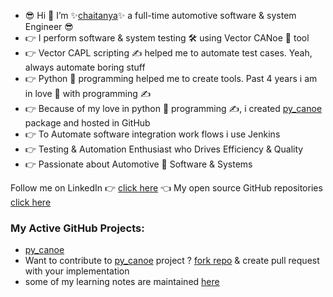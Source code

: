 - 😎 Hi 👋 I’m ✨[chaitanya](https://www.linkedin.com/in/chaitu-ycr/)✨ a full-time automotive software & system Engineer 😎
- 👉 I perform software & system testing 🛠 using Vector CANoe 🛶 tool
- 👉 Vector CAPL scripting ✍ helped me to automate test cases. Yeah, always automate boring stuff
- 👉 Python 🐍 programming helped me to create tools. Past 4 years i am in love 💞️ with programming ✍
- 👉 Because of my love in python 🐍 programming ✍, i created [py_canoe](https://github.com/chaitu-ycr/py_canoe) package and hosted in GitHub
- 👉 To Automate software integration work flows i use Jenkins
- 👉 Testing & Automation Enthusiast who Drives Efficiency & Quality
- 👉 Passionate about Automotive 🚗 Software & Systems

Follow me on LinkedIn 👉 [click here](https://www.linkedin.com/in/chaitu-ycr/) 👈
My open source GitHub repositories [click here](https://github.com/chaitu-ycr?tab=repositories)

### My Active GitHub Projects:
- [py_canoe](https://github.com/chaitu-ycr/py_canoe)
- Want to contribute to [py_canoe](https://github.com/chaitu-ycr/py_canoe) project ? [fork repo](https://github.com/chaitu-ycr/py_canoe/fork) & create pull request with your implementation
- some of my learning notes are maintained [here](https://github.com/chaitu-ycr/learning_notes)

<!---
chaitu-ycr/chaitu-ycr is a ✨ special ✨ repository because its `README.md` (this file) appears on your GitHub profile.
You can click the Preview link to take a look at your changes.
--->
